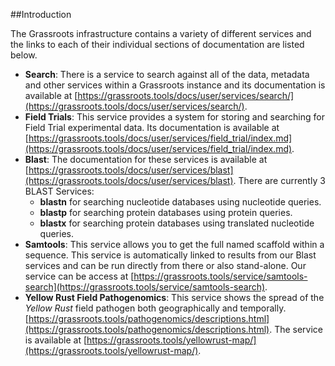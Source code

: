 ##Introduction

The Grassroots infrastructure contains a variety of different services and the links to each of their individual sections of documentation are listed below.

 * **Search**: There is a service to search against all of the data, metadata and other services within a Grassroots instance and its documentation is available at [https://grassroots.tools/docs/user/services/search/](https://grassroots.tools/docs/user/services/search/).
 * **Field Trials**: This service provides a system for storing and searching for Field Trial experimental data. Its documentation is available at [https://grassroots.tools/docs/user/services/field_trial/index.md](https://grassroots.tools/docs/user/services/field_trial/index.md).
 * **Blast**:  The documentation for these services is available at [https://grassroots.tools/docs/user/services/blast](https://grassroots.tools/docs/user/services/blast). There are currently 3 BLAST Services:
   * **blastn** for searching nucleotide databases using nucleotide queries.
   * **blastp** for searching protein databases using protein queries.
   * **blastx** for searching protein databases using translated nucleotide queries.
 * **Samtools**: This service allows you to get the full named scaffold within a sequence. This service is automatically linked to results from our Blast services and can be run directly from there or also stand-alone. Our service can be access at [https://grassroots.tools/service/samtools-search](https://grassroots.tools/service/samtools-search). 
 * **Yellow Rust Field Pathogenomics**: This service shows the spread of the *Yellow Rust* field pathogen both geographically and temporally. [https://grassroots.tools/pathogenomics/descriptions.html](https://grassroots.tools/pathogenomics/descriptions.html). The service is available at [https://grassroots.tools/yellowrust-map/](https://grassroots.tools/yellowrust-map/).

